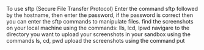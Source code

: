 To use sftp (Secure File Transfer Protocol) Enter the command sftp followed by the hostname, then enter the password, if the password is correct then you can enter the sftp commands to manipulate files.
find the screenshots on your local machine using the commands: lls, lcd, lpwd
navigare to the directory you want to upload your screenshots in your sandbox using the commands ls, cd, pwd
upload the screenshots using the command put
